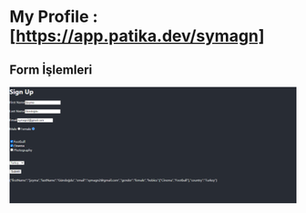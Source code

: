 # My Profile : [https://app.patika.dev/symagn]

## Form İşlemleri
<img src= "./formislemleri.png" alt="form">